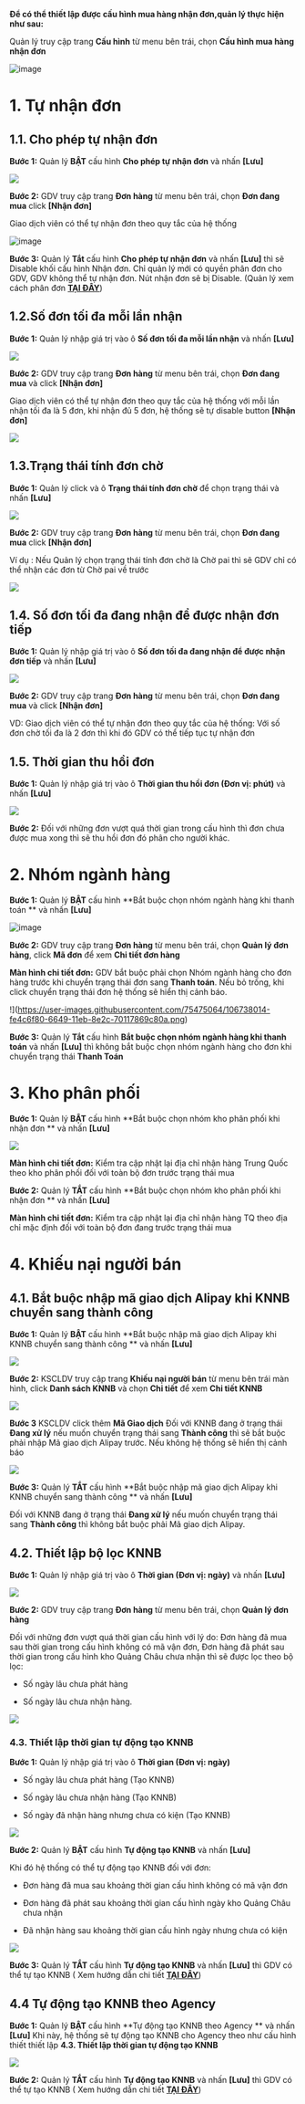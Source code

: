 **Để có thể thiết lập được cấu hình mua hàng nhận đơn,quản lý thực hiện như sau:**

Quản lý truy cập trang **Cấu hình** từ menu bên trái, chọn **Cấu hình mua hàng nhận đơn**

![image](https://user-images.githubusercontent.com/75475064/106424779-5beb8b00-6495-11eb-8e9c-f485d2dd5458.png)

# 1. Tự nhận đơn

## 1.1. Cho phép tự nhận đơn

**Bước 1:** Quản lý **BẬT** cấu hình **Cho phép tự nhận đơn** và nhấn **[Lưu]**

![](https://user-images.githubusercontent.com/75475064/106708517-96842d80-6625-11eb-9405-5c9005413cb5.png)

**Bước 2:** GDV truy cập trang **Đơn hàng** từ menu bên trái, chọn **Đơn đang mua** click **[Nhận đơn]**

Giao dịch viên có thể tự nhận đơn theo quy tắc của hệ thống

![image](https://user-images.githubusercontent.com/75475064/106730277-f3d9a800-6640-11eb-9262-5789dc1d56bd.png)

**Bước 3:** Quản lý **Tắt** cấu hình **Cho phép tự nhận đơn** và nhấn **[Lưu]** thì sẽ Disable khối cấu hình Nhận đơn. Chỉ quản lý mới có quyền phân đơn cho GDV, GDV không thể tự nhận đơn. Nút nhận đơn sẽ bị Disable.
(Quản lý xem cách phân đơn **[TẠI ĐÂY](https://hd.gobiz.vn/m5/mua-hang/phandon)**)

## 1.2.Số đơn tối đa mỗi lần nhận 

**Bước 1:** Quản lý nhập giá trị vào ô **Số đơn tối đa mỗi lần nhận** và nhấn **[Lưu]**

![](https://user-images.githubusercontent.com/75475064/106737041-cd1f6f80-6648-11eb-9223-0eafa4a65138.png)

**Bước 2:** GDV truy cập trang **Đơn hàng** từ menu bên trái, chọn **Đơn đang mua** và click **[Nhận đơn]**

Giao dịch viên có thể tự nhận đơn theo quy tắc của hệ thống với mỗi lần nhận tối đa là 5 đơn, khi nhận đủ 5 đơn, hệ thống sẽ tự disable button **[Nhận đơn]**

![](https://user-images.githubusercontent.com/75475064/106730277-f3d9a800-6640-11eb-9262-5789dc1d56bd.png)


## 1.3.Trạng thái tính đơn chờ

**Bước 1:** Quản lý click và ô **Trạng thái tính đơn chờ** để chọn trạng thái và nhấn **[Lưu]**

![](https://user-images.githubusercontent.com/75475064/106737200-f93af080-6648-11eb-8046-6495cbe28b63.png)


**Bước 2:** GDV truy cập trang **Đơn hàng** từ menu bên trái, chọn **Đơn đang mua** click **[Nhận đơn]**

Ví dụ : Nếu Quản lý chọn trạng thái tính đơn chờ là Chờ pai thì sẽ GDV chỉ có thể nhận các đơn từ Chờ pai về trước

![](https://user-images.githubusercontent.com/75475064/106730277-f3d9a800-6640-11eb-9262-5789dc1d56bd.png)

## 1.4. Số đơn tối đa đang nhận để được nhận đơn tiếp

**Bước 1:** Quản lý nhập giá trị vào ô **Số đơn tối đa đang nhận để được nhận đơn tiếp** và nhấn **[Lưu]**

![](https://user-images.githubusercontent.com/75475064/106737377-2a1b2580-6649-11eb-81de-3dbb0807d65a.png)

**Bước 2:** GDV truy cập trang **Đơn hàng** từ menu bên trái, chọn **Đơn đang mua** và click **[Nhận đơn]**

VD: Giao dịch viên có thể tự nhận đơn theo quy tắc của hệ thống: Với số đơn chờ tối đa là 2 đơn thì khi đó GDV có thể tiếp tục tự nhận đơn

## 1.5. Thời gian thu hồi đơn

**Bước 1:** Quản lý nhập giá trị vào ô **Thời gian thu hồi đơn (Đơn vị: phút)** và nhấn **[Lưu]**

![](https://user-images.githubusercontent.com/75475064/106737480-4f0f9880-6649-11eb-930f-a1256d1b2435.png)

**Bước 2:** Đối với những đơn vượt quá thời gian trong cấu hình thì đơn chưa được mua xong thì sẽ thu hồi đơn đó phân cho người khác.

# 2. Nhóm ngành hàng
**Bước 1:** Quản lý **BẬT** cấu hình **Bắt buộc chọn nhóm ngành hàng khi thanh toán ** và nhấn **[Lưu]**

![image](https://user-images.githubusercontent.com/75475064/106737559-65b5ef80-6649-11eb-877d-3df9687c63ec.png)

**Bước 2:** GDV truy cập trang **Đơn hàng** từ menu bên trái, chọn **Quản lý đơn hàng**, click **Mã đơn** để xem **Chi tiết đơn hàng**

**Màn hình chi tiết đơn:** GDV bắt buộc phải chọn Nhóm ngành hàng cho đơn hàng trước khi chuyển trạng thái đơn sang **Thanh toán**. Nếu bỏ trống, khi click chuyển trạng thái đơn hệ thống sẽ hiển thị cảnh báo.

!](https://user-images.githubusercontent.com/75475064/106738014-fe4c6f80-6649-11eb-8e2c-70117869c80a.png)

**Bước 3:** Quản lý **Tắt** cấu hình **Bắt buộc chọn nhóm ngành hàng khi thanh toán** và nhấn **[Lưu]** thì không bắt buộc chọn nhóm ngành hàng cho đơn khi chuyển trạng thái **Thanh Toán**

# 3. Kho phân phối
**Bước 1:** Quản lý **BẬT** cấu hình **Bắt buộc chọn nhóm kho phân phối khi nhận đơn ** và nhấn **[Lưu]**

![](https://user-images.githubusercontent.com/75475064/106738103-1e7c2e80-664a-11eb-8e52-3d6146fdd505.png)

**Màn hình chi tiết đơn:** Kiểm tra  cập nhật lại địa chỉ nhận hàng Trung Quốc theo kho phân phối đối với toàn bộ đơn trước trạng thái mua

**Bước 2:** Quản lý **TẮT** cấu hình **Bắt buộc chọn nhóm kho phân phối khi nhận đơn ** và nhấn **[Lưu]**

**Màn hình chi tiết đơn:** Kiểm tra cập nhật lại địa chỉ nhận hàng TQ theo địa chỉ mặc định đối với toàn bộ đơn đang trước trạng thái mua

# 4. Khiếu nại người bán

## 4.1. Bắt buộc nhập mã giao dịch Alipay khi KNNB chuyển sang thành công

**Bước 1:** Quản lý **BẬT** cấu hình **Bắt buộc nhập mã giao dịch Alipay khi KNNB chuyển sang thành công ** và nhấn **[Lưu]**

![](https://user-images.githubusercontent.com/75475064/106738610-ba0d9f00-664a-11eb-88a4-816294f76dbb.png)

**Bước 2:** KSCLDV truy cập trang **Khiếu nại người bán** từ menu bên trái màn hình, click **Danh sách KNNB** và chọn **Chi tiết** để xem **Chi tiết KNNB**

![](https://user-images.githubusercontent.com/75475064/106738777-f17c4b80-664a-11eb-978a-d9158b763667.png)

**Bước 3** KSCLDV click thêm **Mã Giao dịch** 
Đối với KNNB đang ở trạng thái **Đang xử lý** nếu muốn chuyển trạng thái sang **Thành công** thì sẽ bắt buộc phải nhập Mã giao dịch Alipay trước.
Nếu không hệ thống sẽ hiển thị cảnh báo

![](https://user-images.githubusercontent.com/75475064/106739088-5172f200-664b-11eb-9cc1-2a167130f4f9.png)

**Bước 3:** Quản lý **TẮT** cấu hình **Bắt buộc nhập mã giao dịch Alipay khi KNNB chuyển sang thành công ** và nhấn **[Lưu]**

Đối với KNNB đang ở trạng thái **Đang xử lý** nếu muốn chuyển trạng thái sang **Thành công** thì không bắt buộc phải Mã giao dịch Alipay.

## 4.2. Thiết lập bộ lọc KNNB

**Bước 1:** Quản lý nhập giá trị vào ô **Thời gian (Đơn vị: ngày)** và nhấn **[Lưu]**
 
![](https://user-images.githubusercontent.com/75475064/106739183-6a7ba300-664b-11eb-9642-e8ee8bf30e36.png)

**Bước 2:** GDV truy cập trang **Đơn hàng** từ menu bên trái, chọn **Quản lý đơn hàng**

Đối với những đơn vượt quá thời gian cấu hình với lý do: Đơn hàng đã mua sau thời gian trong cấu hình không có mã vận đơn, Đơn hàng đã phát sau thời gian trong cấu hình kho Quảng Châu chưa nhận thì sẽ được lọc theo bộ lọc: 

  - Số ngày lâu chưa phát hàng
  
  - Số ngày lâu chưa nhận hàng.
  
![](https://user-images.githubusercontent.com/75475064/106739319-926b0680-664b-11eb-86de-83355da5ae2a.png)

### 4.3. Thiết lập thời gian tự động tạo KNNB

**Bước 1:** Quản lý nhập giá trị vào ô **Thời gian (Đơn vị: ngày)** 

  - Số ngày lâu chưa phát hàng (Tạo KNNB)
  
  - Số ngày lâu chưa nhận hàng (Tạo KNNB)
  
  - Số ngày đã nhận hàng nhưng chưa có kiện (Tạo KNNB)
 
![](https://user-images.githubusercontent.com/75475064/106739386-aa428a80-664b-11eb-932c-433cd7a7a582.png)

**Bước 2:** Quản lý **BẬT** cấu hình **Tự động tạo KNNB** và nhấn **[Lưu]**

Khi đó hệ thống có thể tự động tạo KNNB đối với đơn:

  - Đơn hàng đã mua sau khoảng thời gian cấu hình không có mã vận đơn 
  
  - Đơn hàng đã phát sau khoảng thời gian cấu hình ngày kho Quảng Châu chưa nhận 
  
  - Đã nhận hàng sau khoảng thời gian cấu hình ngày nhưng chưa có kiện 

![](https://user-images.githubusercontent.com/75475064/106739510-d2ca8480-664b-11eb-808e-f608bfe03841.png)

**Bước 3:** Quản lý **TẮT** cấu hình **Tự động tạo KNNB** và nhấn **[Lưu]** thì GDV có thể tự tạo KNNB 
( Xem hướng dẫn chi tiết **[TẠI ĐÂY](https://hd.gobiz.vn/m5/quan-ly-don-sau-mua/khieunainguoiban)**)

## 4.4 Tự động tạo KNNB theo Agency

**Bước 1:** Quản lý **BẬT** cấu hình **Tự động tạo KNNB theo Agency ** và nhấn **[Lưu]**
  Khi này, hệ thống sẽ tự động tạo KNNB cho Agency theo như cấu hình thiết thiết lập **4.3. Thiết lập thời gian tự động tạo KNNB** 

![](https://user-images.githubusercontent.com/75475064/106739633-f392da00-664b-11eb-9181-b881b144c8a7.png)

**Bước 2:** Quản lý **TẮT** cấu hình **Tự động tạo KNNB** và nhấn **[Lưu]** thì GDV có thể tự tạo KNNB 
( Xem hướng dẫn chi tiết **[TẠI ĐÂY](https://hd.gobiz.vn/m5/quan-ly-don-sau-mua/khieunainguoiban)**)
